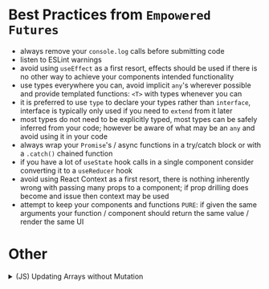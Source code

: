 # Best Practices from `Empowered Futures`

- always remove your `console.log` calls before submitting code
- listen to ESLint warnings
- avoid using `useEffect` as a first resort, effects should be used if there is no other way to achieve your components intended functionality
- use types everywhere you can, avoid implicit `any`'s wherever possible and provide templated functions: `<T>` with types whenever you can
- it is preferred to use `type` to declare your types rather than `interface`, interface is typically only used if you need to `extend` from it later
- most types do not need to be explicitly typed, most types can be safely inferred from your code; however be aware of what may be an `any` and avoid using it in your code
- always wrap your `Promise`'s / async functions in a try/catch block or with a `.catch()` chained function
- if you have a lot of `useState` hook calls in a single component consider converting it to a `useReducer` hook
- avoid using React Context as a first resort, there is nothing inherently wrong with passing many props to a component; if prop drilling does become and issue then context may be used
- attempt to keep your components and functions `PURE`: if given the same arguments your function / component should return the same value / render the same UI

# Other

<details>
  <summary>(JS) Updating Arrays without Mutation</summary>
  <ul>
    <li>Using the spread operator <code>[...]</code> or <code>Array.concat</code> without changing the existing list</li>
    <li>Using <code>Array.map</code> to create a new array with updated items.</li>
    <li>Using <code>Array.filter</code> to create a new array with removed items.</li>
    <li>But you can use <code>useImmerReducer</code> to mutate the array</li>
  </ul>
</details>
